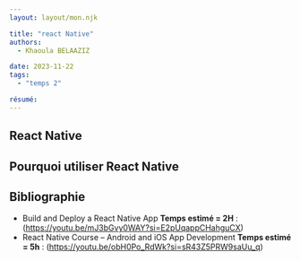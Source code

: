 ```yaml
---
layout: layout/mon.njk

title: "react Native"
authors:
  - Khaoula BELAAZIZ

date: 2023-11-22
tags: 
  - "temps 2"

résumé: 
---
```


## React Native
## Pourquoi utiliser React Native
## Bibliographie 
-	Build and Deploy a React Native App **Temps estimé = 2H** : (https://youtu.be/mJ3bGvy0WAY?si=E2pUqappCHahguCX)
-	React Native Course – Android and iOS App Development **Temps estimé = 5h** : (https://youtu.be/obH0Po_RdWk?si=sR43Z5PRW9saUu_q) 
